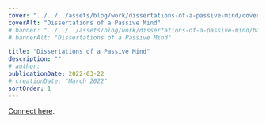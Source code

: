 ```yaml
---
cover: "../../../assets/blog/work/dissertations-of-a-passive-mind/cover.png"
coverAlt: "Dissertations of a Passive Mind"
# banner: "../../../assets/blog/work/dissertations-of-a-passive-mind/banner.png"
# bannerAlt: "Dissertations of a Passive Mind"

title: "Dissertations of a Passive Mind"
description: ""
# author:
publicationDate: 2022-03-22
# creationDate: "March 2022"
sortOrder: 1
---
```


<a href="/iruda/dissertations">Connect here</a>.